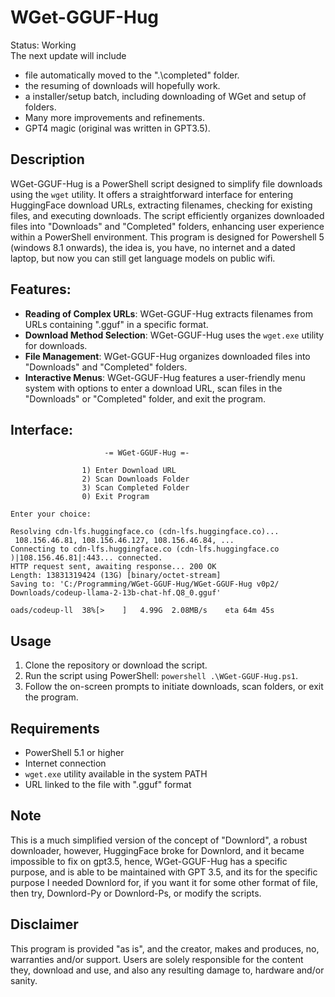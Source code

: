 # WGet-GGUF-Hug
Status: Working
<br>The next update will include
- file automatically moved to the ".\completed" folder.
- the resuming of downloads will hopefully work.
- a installer/setup batch, including downloading of WGet and setup of folders.
- Many more improvements and refinements.
- GPT4 magic (original was written in GPT3.5).

## Description
WGet-GGUF-Hug is a PowerShell script designed to simplify file downloads using the `wget` utility. It offers a straightforward interface for entering HuggingFace download URLs, extracting filenames, checking for existing files, and executing downloads. The script efficiently organizes downloaded files into "Downloads" and "Completed" folders, enhancing user experience within a PowerShell environment. This program is designed for Powershell 5 (windows 8.1 onwards), the idea is, you have, no internet and a dated laptop, but now you can still get language models on public wifi.

## Features:
- **Reading of Complex URLs**: WGet-GGUF-Hug extracts filenames from URLs containing ".gguf" in a specific format.
- **Download Method Selection**: WGet-GGUF-Hug uses the `wget.exe` utility for downloads.
- **File Management**: WGet-GGUF-Hug organizes downloaded files into "Downloads" and "Completed" folders.
- **Interactive Menus**: WGet-GGUF-Hug features a user-friendly menu system with options to enter a download URL, scan files in the "Downloads" or "Completed" folder, and exit the program.

## Interface:
```
                     -= WGet-GGUF-Hug =-

                1) Enter Download URL
                2) Scan Downloads Folder
                3) Scan Completed Folder
                0) Exit Program

Enter your choice:

```
```
Resolving cdn-lfs.huggingface.co (cdn-lfs.huggingface.co)...
 108.156.46.81, 108.156.46.127, 108.156.46.84, ...
Connecting to cdn-lfs.huggingface.co (cdn-lfs.huggingface.co
)|108.156.46.81|:443... connected.
HTTP request sent, awaiting response... 200 OK
Length: 13831319424 (13G) [binary/octet-stream]
Saving to: 'C:/Programming/WGet-GGUF-Hug/WGet-GGUF-Hug v0p2/
Downloads/codeup-llama-2-13b-chat-hf.Q8_0.gguf'

oads/codeup-ll  38%[>    ]   4.99G  2.08MB/s    eta 64m 45s

```

## Usage
1. Clone the repository or download the script.
2. Run the script using PowerShell: `powershell .\WGet-GGUF-Hug.ps1`.
3. Follow the on-screen prompts to initiate downloads, scan folders, or exit the program.

## Requirements
- PowerShell 5.1 or higher
- Internet connection
- `wget.exe` utility available in the system PATH
- URL linked to the file with ".gguf" format

## Note
This is a much simplified version of the concept of "Downlord", a robust downloader, however, HuggingFace broke for Downlord, and it became impossible to fix on gpt3.5, hence, WGet-GGUF-Hug has a specific purpose, and is able to be maintained with GPT 3.5, and its for the specific purpose I needed Downlord for, if you want it for some other format of file, then try, Downlord-Py or Downlord-Ps, or modify the scripts.

## Disclaimer
This program is provided "as is", and the creator, makes and produces, no, warranties and/or support. Users are solely responsible for the content they, download and use, and also any resulting damage to, hardware and/or sanity.

